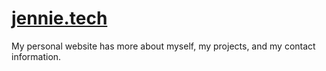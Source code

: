 # [jennie.tech](https://jennie-n.github.io/)
My personal website has more about myself, my projects, and my contact information.

